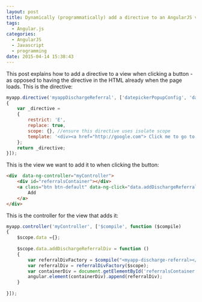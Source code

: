 ```yaml
---
layout: post
title: Dynamically (programmatically) add a directive to an AngularJS view on click
tags:
  - Angular.js
categories:
  - AngularJS
  - Javascript
  - programming
date: 2015-04-14 15:38:43
---
```


This post explains how to add a directive to a view when clicking a button - as opposed to having the directive in the HTML already when the page loads. This is the directive:

```javascript
myapp.directive('myappDischargeReferral', ['datepickerPopupConfig', 'dateParser', 'dateFilter', function (datepickerPopupConfig, dateParser, dateFilter)
{
    var _directive =
    {
        restrict: 'E',
        replace: true,    
        scope: {}, //ensure this directive uses isolate scope
        template: '<div><a href="http://google.com"> Click me to go to Google</a></div>',
    };
    return _directive;
}]);
```

This is the view we want to add it to when clicking the button:

```html
<div  data-ng-controller="myController">
	<div id="referralsContainer"></div>
	<a class="btn btn-default" data-ng-click="data.addDischargeReferralDiv();">		
		Add
	</a>          
</div>
```

This is the controller for the view that adds it:

```javascript
myapp.controller('myController', ['$compile', function ($compile)
{    
    $scope.data ={};
    
    $scope.data.addDischargeReferralDiv = function ()
    {        
        var referralDivFactory = $compile("<myapp-discharge-referral></myapp-discharge-referral>");
        var referralDiv = referralDivFactory($scope);
        var containerDiv = document.getElementById('referralsContainer');
        angular.element(containerDiv).append(referralDiv);
    }
    
}]);
```

